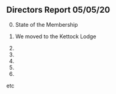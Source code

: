 Directors Report 05/05/20
----------------


 0) State of the Membership
 
 
 1) We moved to the Kettock Lodge
 
 
 2) 
 
 
 3)
 
 
 4)
 
 
 5)
 
 
 7)
 
 etc
